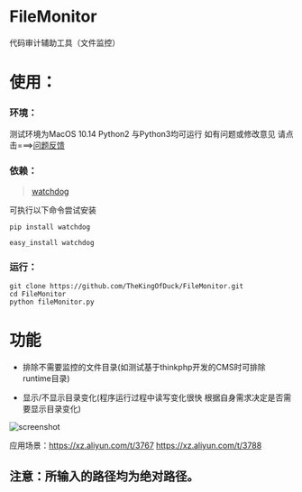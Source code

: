 # FileMonitor
代码审计辅助工具（文件监控）

# 使用：

### 环境：
测试环境为MacOS 10.14 
Python2 与Python3均可运行 如有问题或修改意见 请点击===>[问题反馈](https://github.com/TheKingOfDuck/FileMonitor/issues)

### 依赖：


> [watchdog](https://pypi.org/project/watchdog/)

可执行以下命令尝试安装

```
pip install watchdog

easy_install watchdog
```

### 运行：

```
git clone https://github.com/TheKingOfDuck/FileMonitor.git
cd FileMonitor
python fileMonitor.py
```

# 功能

* 排除不需要监控的文件目录(如测试基于thinkphp开发的CMS时可排除runtime目录)

* 显示/不显示目录变化(程序运行过程中读写变化很快 根据自身需求决定是否需要显示目录变化)

![screenshot](https://github.com/TheKingOfDuck/FileMonitor/blob/master/screenshot.png)

应用场景：https://xz.aliyun.com/t/3767
        https://xz.aliyun.com/t/3788
        


## 注意：所输入的路径均为绝对路径。


